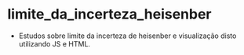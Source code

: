 # limite_da_incerteza_heisenber
- Estudos sobre limite da incerteza de heisenber e visualização disto utilizando JS e HTML.
